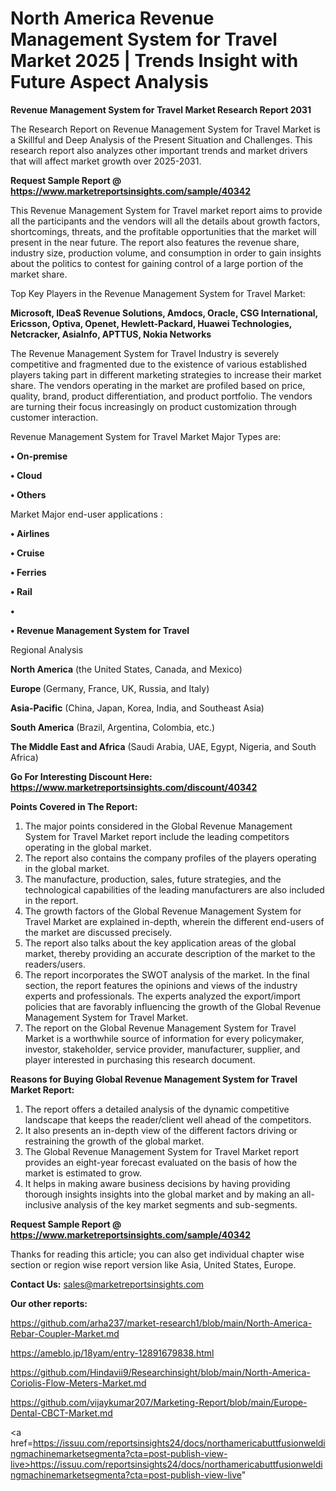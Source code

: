 # North America Revenue Management System for Travel Market 2025 | Trends Insight with Future Aspect Analysis

<strong>Revenue Management System for Travel Market Research Report 2031</strong>

The Research Report on Revenue Management System for Travel Market is a Skillful and Deep Analysis of the Present Situation and Challenges. This research report also analyzes other important trends and market drivers that will affect market growth over 2025-2031.

<strong>Request Sample Report @ <a href=https://www.marketreportsinsights.com/sample/40342>https://www.marketreportsinsights.com/sample/40342</a></strong>

This Revenue Management System for Travel market report aims to provide all the participants and the vendors will all the details about growth factors, shortcomings, threats, and the profitable opportunities that the market will present in the near future. The report also features the revenue share, industry size, production volume, and consumption in order to gain insights about the politics to contest for gaining control of a large portion of the market share.

Top Key Players in the Revenue Management System for Travel Market:

<strong>Microsoft, IDeaS Revenue Solutions, Amdocs, Oracle, CSG International, Ericsson, Optiva, Openet, Hewlett-Packard, Huawei Technologies, Netcracker, AsiaInfo, APTTUS, Nokia Networks</strong>

The Revenue Management System for Travel Industry is severely competitive and fragmented due to the existence of various established players taking part in different marketing strategies to increase their market share. The vendors operating in the market are profiled based on price, quality, brand, product differentiation, and product portfolio. The vendors are turning their focus increasingly on product customization through customer interaction.

Revenue Management System for Travel Market Major Types are:

<strong>•  On-premise

•  Cloud

•  Others</strong>

Market Major end-user applications :

<strong>•  Airlines

•  Cruise

•  Ferries

•  Rail

•  

•  Revenue Management System for Travel</strong>

Regional Analysis

</u><strong><b>North America</b></strong> (the United States, Canada, and Mexico)

<strong><b>Europe </b></strong>(Germany, France, UK, Russia, and Italy)

<strong><b>Asia-Pacific</b></strong> (China, Japan, Korea, India, and Southeast Asia)

<strong><b>South America</b></strong> (Brazil, Argentina, Colombia, etc.)

<strong><b>The Middle East and Africa</b></strong> (Saudi Arabia, UAE, Egypt, Nigeria, and South Africa)

<strong>Go For Interesting Discount Here: <a href=https://www.marketreportsinsights.com/discount/40342>https://www.marketreportsinsights.com/discount/40342</a></strong>

<strong>Points Covered in The Report:</strong>
<ol>
  <li>The major points considered in the Global Revenue Management System for Travel Market report include the leading competitors operating in the global market.</li>
  <li>The report also contains the company profiles of the players operating in the global market.</li>
  <li>The manufacture, production, sales, future strategies, and the technological capabilities of the leading manufacturers are also included in the report.</li>
  <li>The growth factors of the Global Revenue Management System for Travel Market are explained in-depth, wherein the different end-users of the market are discussed precisely.</li>
  <li>The report also talks about the key application areas of the global market, thereby providing an accurate description of the market to the readers/users.</li>
  <li>The report incorporates the SWOT analysis of the market. In the final section, the report features the opinions and views of the industry experts and professionals. The experts analyzed the export/import policies that are favorably influencing the growth of the Global Revenue Management System for Travel Market.</li>
  <li>The report on the Global Revenue Management System for Travel Market is a worthwhile source of information for every policymaker, investor, stakeholder, service provider, manufacturer, supplier, and player interested in purchasing this research document.</li>
</ol>
<strong>Reasons for Buying Global Revenue Management System for Travel Market Report:</strong>

<ol>
  <li>The report offers a detailed analysis of the dynamic competitive landscape that keeps the reader/client well ahead of the competitors.</li>
  <li>It also presents an in-depth view of the different factors driving or restraining the growth of the global market.</li>
  <li>The Global Revenue Management System for Travel Market report provides an eight-year forecast evaluated on the basis of how the market is estimated to grow.</li>
  <li>It helps in making aware business decisions by having providing thorough insights insights into the global market and by making an all-inclusive analysis of the key market segments and sub-segments.</li>
</ol>
<strong>Request Sample Report @ <a href=https://www.marketreportsinsights.com/sample/40342>https://www.marketreportsinsights.com/sample/40342</a></strong>


Thanks for reading this article; you can also get individual chapter wise section or region wise report version like Asia, United States, Europe.

<strong>Contact Us:</strong>
sales@marketreportsinsights.com

<strong>Our other reports:</strong>

<a href=https://github.com/arha237/market-research1/blob/main/North-America-Rebar-Coupler-Market.md>https://github.com/arha237/market-research1/blob/main/North-America-Rebar-Coupler-Market.md</a>

<a href=https://ameblo.jp/18yam/entry-12891679838.html>https://ameblo.jp/18yam/entry-12891679838.html</a>

<a href=https://github.com/Hindavii9/Researchinsight/blob/main/North-America-Coriolis-Flow-Meters-Market.md>https://github.com/Hindavii9/Researchinsight/blob/main/North-America-Coriolis-Flow-Meters-Market.md</a>

<a href=https://github.com/vijaykumar207/Marketing-Report/blob/main/Europe-Dental-CBCT-Market.md>https://github.com/vijaykumar207/Marketing-Report/blob/main/Europe-Dental-CBCT-Market.md</a>

<a href=https://issuu.com/reportsinsights24/docs/northamericabuttfusionweldingmachinemarketsegmenta?cta=post-publish-view-live>https://issuu.com/reportsinsights24/docs/northamericabuttfusionweldingmachinemarketsegmenta?cta=post-publish-view-live</a>"
